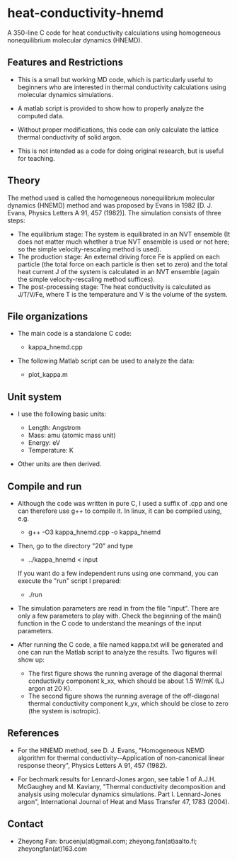 # heat-conductivity-hnemd
A 350-line C code for heat conductivity calculations using homogeneous nonequilibrium molecular dynamics (HNEMD).

## Features and Restrictions

* This is a small but working MD code, which is particularly useful to beginners who are interested in thermal conductivity calculations using molecular dynamics simulations.

* A matlab script is provided to show how to properly analyze the computed data. 

* Without proper modifications, this code can only calculate the lattice thermal conductivity of solid argon. 
  
* This is not intended as a code for doing original research, but is useful for teaching.

## Theory
The method used is called the homogeneous nonequilibrium molecular dynamics (HNEMD) method and was proposed by Evans in 1982 [D. J. Evans, Physics Letters A 91, 457 (1982)]. The simulation consists of three steps:
* The equilibrium stage: The system is equilibrated in an NVT ensemble (It does not matter much whether a true NVT ensemble is used or not here; so the simple velocity-rescaling method is used).
* The production stage: An external driving force Fe is applied on each particle (the total force on each particle is then set to zero) and the total heat current J of the system is calculated in an NVT ensemble (again the simple velocity-rescaling method suffices).
* The post-processing stage: The heat conductivity is calculated as J/T/V/Fe, where T is the temperature and V is the volume of the system.
  
## File organizations

* The main code is a standalone C code:
  * kappa_hnemd.cpp

* The following Matlab script can be used to analyze the data:
  * plot_kappa.m

## Unit system

* I use the following basic units:
  * Length: Angstrom
  * Mass: amu (atomic mass unit)
  * Energy: eV
  * Temperature: K
  
* Other units are then derived.

## Compile and run

* Although the code was written in pure C, I used a suffix of .cpp and one can therefore use g++ to compile it. In linux, it can be compiled using, e.g.
  * g++ -O3 kappa_hnemd.cpp -o kappa_hnemd
  
* Then, go to the directory "20" and type 
  * ../kappa_hnemd < input 
  
  If you want do a few independent runs using one command, you can execute the "run" script I prepared:
  * ./run
  
* The simulation parameters are read in from the file "input". There are only a few parameters to play with. Check the beginning of the main() function in the C code to understand the meanings of the input parameters.
  
* After running the C code, a file named kappa.txt will be generated and one can run the Matlab script to analyze the results. Two figures will show up:
  * The first figure shows the running average of the diagonal thermal conductivity component k_xx, which should be about 1.5 W/mK (LJ argon at 20 K).
  * The second figure shows the running average of the off-diagonal thermal conductivity component k_yx, which should be close to zero (the system is isotropic).
  
## References

* For the HNEMD method, see D. J. Evans, "Homogeneous NEMD algorithm for thermal conductivity--Application of non-canonical linear response theory", Physics Letters A 91, 457 (1982).

* For bechmark results for Lennard-Jones argon, see table 1 of A.J.H. McGaughey and M. Kaviany, "Thermal conductivity decomposition and analysis using molecular dynamics simulations. Part I. Lennard-Jones argon", International Journal of Heat and Mass Transfer 47, 1783 (2004).

## Contact

* Zheyong Fan: brucenju(at)gmail.com; zheyong.fan(at)aalto.fi; zheyongfan(at)163.com

